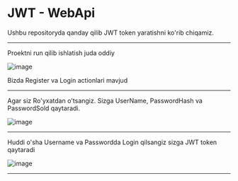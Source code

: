 # JWT - WebApi

Ushbu repositoryda qanday qilib JWT token yaratishni ko'rib chiqamiz.

-----------------------------------------------------------------------------------------------------------------------

Proektni run qilib ishlatish juda oddiy

![image](https://user-images.githubusercontent.com/88472019/214801203-5ca051bd-50b2-4f2b-8dcc-f0950c08126a.png)

Bizda Register va Login actionlari mavjud

-----------------------------------------------------------------------------------------------------------------------

Agar siz Ro'yxatdan o'tsangiz. Sizga UserName, PasswordHash va PasswordSold qaytaradi.

![image](https://user-images.githubusercontent.com/88472019/214801772-ba3bb946-55b5-4511-a0a2-ab472af22de1.png)

-----------------------------------------------------------------------------------------------------------------------

Huddi o'sha Username va Passwordda Login qilsangiz sizga JWT token qaytaradi

![image](https://user-images.githubusercontent.com/88472019/214801970-8cb97ca7-fad5-4e4f-8360-64e0eae6f569.png)

-----------------------------------------------------------------------------------------------------------------------

